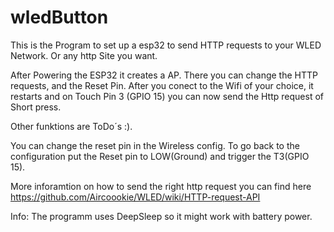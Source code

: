 # wledButton
This is the Program to set up a esp32 to send HTTP requests to your WLED Network. Or any http Site you want.

After Powering the ESP32 it creates a AP. 
There you can change the HTTP requests, and the Reset Pin. 
After you conect to the Wifi of your choice, it restarts and on Touch Pin 3 (GPIO 15) you can now send the Http request of Short press.

Other funktions are ToDo´s :).

You can change the reset pin in the Wireless config.
To go back to the configuration put the Reset pin to LOW(Ground) and trigger the T3(GPIO 15).

More inforamtion on how to send the right http request you can find here https://github.com/Aircoookie/WLED/wiki/HTTP-request-API

Info: The programm uses DeepSleep so it might work with battery power.

